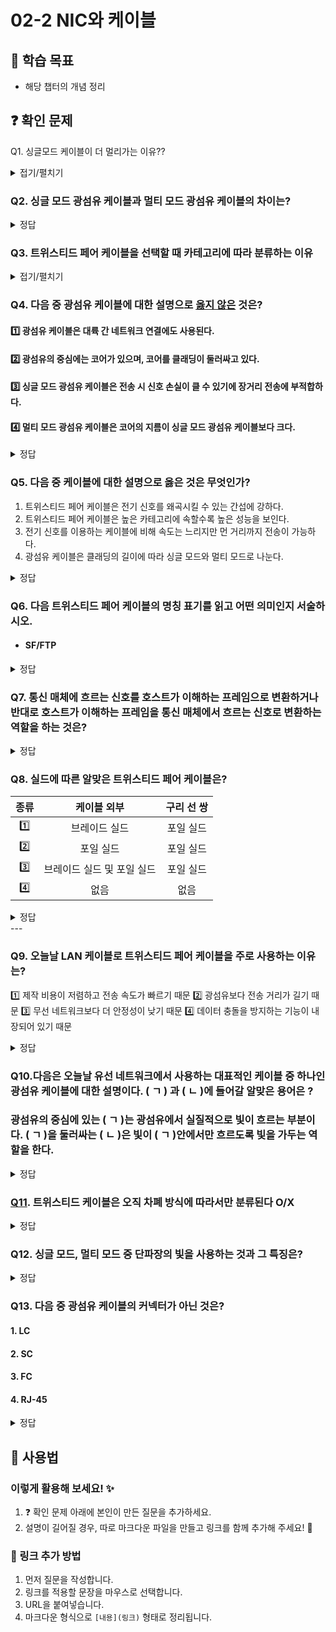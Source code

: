 # 02-2 NIC와 케이블

## 📌 학습 목표
- 해당 챕터의 개념 정리

## ❓ 확인 문제
Q1. 싱글모드 케이블이 더 멀리가는 이유??

<details>
<summary>접기/펼치기</summary>

**싱글모드 케이블**의 특징으로는 중심이 아주 얇고 빛이 이 광섬유 내부, 코어에서 전파할 때 단 하나의 경로로만 전달된다. 따라서 <U>빛이 직선적으로 이동하여 손실이 적고 왜곡이 최소화</U>된다. 빛의 경로의 제한과 왜곡없이 안정적 전송은 장거리 통신을 가능하게 해준다.

반면 **멀티모드 케이블**은 코어의 지름이 넓고, 이때문에 빛이 여러 경로를 통해 광섬유를 따라 이동할 수 있다. 때문에 내부에서 반사, 굴절이 되며 다양한 경로로 전파된다. 이는 곧 신호의 왜곡, 지연을 야기하며 긴 거리에서는 <U>신호손실</U>, <U>통신 품질 저하</U>와 같은 문제로 이루어진다. 하지만 싱글모드 케이블에 비해 <U>값이 저렴</U>하다는 장점이 있다.
</details>

### Q2. 싱글 모드 광섬유 케이블과 멀티 모드 광섬유 케이블의 차이는?

<details>
<summary>정답</summary>

-싱글 모드 광섬유 케이블은 장파장의 빛을 사용하며 코어의 지름이 작아 빛의 이동 경로가 한개, 장거리 전송에 적합합니다.

-멀티 모드 광섬유 케이블은 단파장의 빛을 사용하고, 코어의 지름이 커 빛의 이동 경로가 여러개이고, 단거리 전송에 적합합니다.

---

</details>


### **Q3. 트위스티드 페어 케이블을 선택할 때 카테고리에 따라 분류하는 이유**  

<details>  
<summary>접기/펼치기</summary>  

### **트위스티드 페어 케이블을 카테고리로 분류하면 좋은 이유**  
- **지원 가능한 속도와 대역폭**이 달라지기 때문  
- **네트워크 환경과 요구 사항**에 따라 적절한 CAT 등급을 선택해야 함  
- **CAT 등급이 높을수록** 고속 통신에 유리하지만, 케이블 비용과 설치 난이도가 상승  

---

### **트위스티드 페어 케이블의 예시**  

- **CAT5**: 구형 네트워크, 일반 사무실
- **CAT5e**: 일반적인 가정 및 사무실 LAN
- **CAT6**: 기업 및 고속 네트워크
- **CAT6a**: 대규모 사무실, 데이터센터
- **CAT7**: 고성능 네트워크(차폐 강화)
- **CAT8**: 데이터센터, 초고속 서버 환경

</details>

### Q4. 다음 중 광섬유 케이블에 대한 설명으로 <U>옳지 않은</U> 것은?

#### 1️⃣ 광섬유 케이블은 대륙 간 네트워크 연결에도 사용된다.

#### 2️⃣ 광섬유의 중심에는 코어가 있으며, 코어를 클래딩이 둘러싸고 있다.

#### 3️⃣ 싱글 모드 광섬유 케이블은 전송 시 신호 손실이 클 수 있기에 장거리 전송에 부적합하다.

#### 4️⃣ 멀티 모드 광섬유 케이블은 코어의 지름이 싱글 모드 광섬유 케이블보다 크다.

<details>
<summary>정답</summary>

#### 3️⃣ 싱글 모드 광섬유 케이블은 전송 시 신호 손실이 클 수 있기에 장거리 전송에 부적합하다.

- 싱글 모드 광섬유 케이블은 신호 손실이 적기에 장거리 전송에 적합합니다. 멀티 모드 광섬유 케이블은 전송 시 신호 손실이 클 수 있어 장거리 전송에 부적합합니다.

- 멀티 모드 광섬유 케이블에 비해 싱글 모드 광섬유 케이블이 일반적으로 고비용이 부과된다는 단점도 있습니다.

</details>

  
### Q5. 다음 중 케이블에 대한 설명으로 옳은 것은 무엇인가?

1. 트위스티드 페어 케이블은 전기 신호를 왜곡시킬 수 있는 간섭에 강하다.
2. 트위스티드 페어 케이블은 높은 카테고리에 속할수록 높은 성능을 보인다.
3. 전기 신호를 이용하는 케이블에 비해 속도는 느리지만 먼 거리까지 전송이 가능하다.
4. 광섬유 케이블은 클래딩의 길이에 따라 싱글 모드와 멀티 모드로 나눈다.


<details>
<summary>정답</summary>

**② 트위스티드 페어 케이블은 높은 카테고리에 속할수록 높은 성능을 보인다.**

해설
① 트위스티드 페어 케이블은 전기 신호를 왜곡시킬 수 있는 간섭에 강하다.
→ ❌ 오답: 트위스티드 페어 케이블(Twisted Pair Cable)은 두 가닥의 구리선을 꼬아 전자기 간섭(EMI)을 줄이지만, 차폐(Shielding)가 없는 UTP(Unshielded Twisted Pair) 케이블은 간섭에 취약할 수 있다. 따라서 간섭에 강한 케이블을 원한다면 STP(Shielded Twisted Pair)나 광섬유 케이블을 사용하는 것이 더 적절하다.

② 트위스티드 페어 케이블은 높은 카테고리에 속할수록 높은 성능을 보인다.
→ ✅ 정답: 트위스티드 페어 케이블은 CAT5, CAT6, CAT7 등으로 구분되며, 숫자가 높을수록 더 높은 전송 속도와 대역폭을 지원한다. 예를 들어, CAT5e는 최대 1Gbps, CAT6는 최대 10Gbps, CAT7은 최대 40Gbps 속도를 지원할 수 있다.

③ 전기 신호를 이용하는 케이블에 비해 속도는 느리지만 먼 거리까지 전송이 가능하다.
→ ❌ 오답: 일반적으로 전기 신호(구리선)를 이용하는 케이블(트위스티드 페어, 동축 케이블)은 거리 제한이 있으며, 속도도 광섬유 케이블보다 낮다. 광섬유 케이블은 빛을 이용하여 데이터를 전송하기 때문에 전기 신호 기반 케이블보다 더 높은 속도와 긴 전송 거리를 제공한다.

④ 광섬유 케이블은 클래딩(Cladding)의 길이에 따라 싱글 모드와 멀티 모드로 나눈다.
→ ❌ 오답: 광섬유 케이블의 싱글 모드(Single Mode)와 멀티 모드(Multimode)는 클래딩의 길이가 아니라, 광섬유의 코어(Core) 지름에 따라 나뉜다.

</details>


### Q6. 다음 트위스티드 페어 케이블의 명칭 표기를 읽고 어떤 의미인지 서술하시오.

- #### SF/FTP 

<details>
<summary>정답</summary>


**케이블 외부는 브레이드 실드와 포일 실드로 감싸고, 각 구리선은 포일실드로 감싼 트위스티드 페어 케이블**

</details>

### Q7. 통신 매체에 흐르는 신호를 호스트가 이해하는 프레임으로 변환하거나 반대로 호스트가 이해하는 프레임을 통신 매체에서 흐르는 신호로 변환하는 역할을 하는 것은?

<details>
<summary>정답</summary>

#### NIC
* 호스트와 통신 매체를 연결하고, MAC 주소가 부여되는 네트워크 장비
* 네트워크 인터페이스 카드, 네트워크 어댑터, LAN 카드, 네트워크 카드, 이더넷 카드(이더넷 네트워크의 경우) 등 다양한 명칭으로 불림
* 네트워크와의 연결점을 담당한다는 점에서 **네트워크 인터페이스** 역할을 수행

</details>


### Q8. 실드에 따른 알맞은 트위스티드 페어 케이블은?

|종류|케이블 외부|구리 선 쌍|
|:---:|:---:|:---:|
|1️⃣|브레이드 실드|포일 실드|
|2️⃣|포일 실드|포일 실드|
|3️⃣|브레이드 실드 및 포일 실드|포일 실드|
|4️⃣|없음|없음|

<details>
<summary>정답</summary>

#### 1️⃣ : S/FTP, 2️⃣ : F/FTP, 3️⃣ : SF/FTP, 4️⃣ : U/UTP
- 케이블 명칭 표기 : **XX**/**Y**TP (X와 Y에는 U, S, F 명시 가능)
- XX에는 케이블 외부를 감싸는 실드 종류(1 OR 2개), Y에는 꼬인 구리 선 쌍 감싸는 실드 종류
    - U : 실드 없음
    - S : 브레이드 실드
    - F : 포일 실드

</details>
---


### Q9. 오늘날 LAN 케이블로 트위스티드 페어 케이블을 주로 사용하는 이유는?

 1️⃣ 제작 비용이 저렴하고 전송 속도가 빠르기 때문
 2️⃣ 광섬유보다 전송 거리가 길기 때문
 3️⃣ 무선 네트워크보다 더 안정성이 낮기 때문
 4️⃣ 데이터 충돌을 방지하는 기능이 내장되어 있기 때문
 
<details>
<summary>정답</summary>

#### 1️⃣ 제작 비용이 저렴하고 전송 속도가 빠르기 때문
- 비교적 저렴한 가격으로 대량 보급이 가능
- 신호 간섭을 줄이기 위해 꼬인 구조를 사용
- 100m 이내의 거리에 적합한 성능을 제공하며, 기가비트 이더넷(1Gbps) 및 10Gbps 속도까지 지원 가능
- 광섬유(Fiber Optic) 케이블보다 설치와 유지보수가 쉬움

</details>

### Q10.다음은 오늘날 유선 네트워크에서 사용하는 대표적인 케이블 중 하나인 광섬유 케이블에 대한 설명이다. (  ㄱ  ) 과 (  ㄴ  )에 들어갈 알맞은 용어은 ?

### 광섬유의 중심에 있는 (  ㄱ  )는 광섬유에서 실질적으로 빛이 흐르는 부분이다. (  ㄱ  )을 둘러싸는 (  ㄴ  )은 빛이 (  ㄱ  )안에서만 흐르도록 빛을 가두는 역할을 한다. 


<details>
<summary>정답</summary>


#### (  ㄱ  ) : 코어
#### (  ㄴ  ) : 클래딩




**[해설✏️]**
#### MAC 주소는 네트워크 인터페이스 마다 부여되는데, 보통 NIC(Network Interface Controller)라는 장치가 네트워크 인터페이스의 역할을 담당한다. 따라서 한 컴퓨터 내에 NIC가 여러 개 있다면 MAC 주소도 여러 개 있을 수 있다. 

</details>

### [Q11](Cat.md). 트위스티드 케이블은 오직 차폐 방식에 따라서만 분류된다 O/X

<details>
<summary>정답</summary>
#### X

트위스티드 케이블은 카테고리에 따라서도 분류되며 카테고리는 케이블의 성능을 구분한다

자세한 분류는 문제에 걸린 링크를 통해 확인하자

</details>

### Q12. 싱글 모드, 멀티 모드 중 단파장의 빛을 사용하는 것과 그 특징은?

<details>
<summary> 정답 </summary>
- 멀티 모드, 빛이 여러 경로로 이동할 수 있으며 싱글 모드에 비해 신호 손실 가능성이 커서 단거리 전송에 이용

</details>

### Q13. 다음 중 광섬유 케이블의 커넥터가 아닌 것은?

#### 1. LC

#### 2. SC

#### 3. FC

#### 4. RJ-45

<details>
<summary>정답</summary>

#### 4

1 ~ 3번은 모두 광섬유 케이블의 커넥터이지만 4번은 트위스티드 페어 케이블의 커넥터이다

</details>

## 📝 사용법  
### 이렇게 활용해 보세요! ✨  
1. ❓ 확인 문제 아래에 본인이 만든 질문을 추가하세요.  
2. 설명이 길어질 경우, 따로 마크다운 파일을 만들고 링크를 함께 추가해 주세요! 🔗  

### 🔗 링크 추가 방법  
1. 먼저 질문을 작성합니다.  
2. 링크를 적용할 문장을 마우스로 선택합니다.  
3. URL을 붙여넣습니다.  
4. 마크다운 형식으로 `[내용](링크)` 형태로 정리됩니다.  

